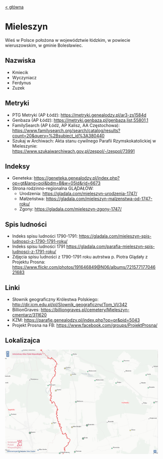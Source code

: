 [< główna](../README.md)
# Mieleszyn
Wieś w Polsce położona w województwie łódzkim, w powiecie wieruszowskim, w gminie Bolesławiec.

## Nazwiska
+ Kmiecik
+ Wyczyniacz
+ Ferdynus
+ Zuzek

## Metryki
+ PTG Metryki (AP Łódź): https://metryki.genealodzy.pl/ar3-zs1584d
+ Genbaza (AP Łódź): https://metryki.genbaza.pl/genbaza,list,55801,1
+ FamilySearch (AP Łódź, AP Kalisz, AA Częstochowa): https://www.familysearch.org/search/catalog/results?count=20&query=%2Bsubject_id%3A380440
+ Szukaj w Archiwach: Akta stanu cywilnego Parafii Rzymskokatolickiej w Mieleszynie: https://www.szukajwarchiwach.gov.pl/zespol/-/zespol/73991 

## Indeksy
+ Geneteka: https://geneteka.genealodzy.pl/index.php?op=gt&lang=pol&bdm=B&w=05ld&rid=6673
+ Strona rodzinno-regionalna GLĄDAŁÓW:
    + Urodzenia: https://gladala.com/mieleszyn-urodzenia-1747/
    + Małżeństwa: https://gladala.com/mieleszyn-malzenstwa-od-1747-roku/
    + Zgony: https://gladala.com/mieleszyn-zgony-1747/

## Spis ludności
+ Indeks spisu ludności 1790-1791: https://gladala.com/mieleszyn-spis-ludnosci-z-1790-1791-roku/
+ Indeks spisu ludności 1791 https://gladala.com/parafia-mieleszyn-spis-ludnosci-z-1791-roku/
+ Zdjęcia spisu ludności z 1790-1791 roku autrstwa p. Piotra Glądały z Projektu Prosna: https://www.flickr.com/photos/191646849@N06/albums/72157717704621683

## Linki
+ Słownik geograficzny Królestwa Polskiego: http://dir.icm.edu.pl/pl/Slownik_geograficzny/Tom_VI/342
+ BillionGraves: https://billiongraves.pl/cemetery/Mieleszyn-cmentarz/311620
+ KZM: https://parafie.genealodzy.pl/index.php?op=pr&pid=5043
+ Projekt Prosna na FB: https://www.facebook.com/groups/ProjektProsna/ 


## Lokalizajca
![Mieleszyn z Internetowego Atlasu Polski Niepodległej](img/mieleszyn_iapn.png)